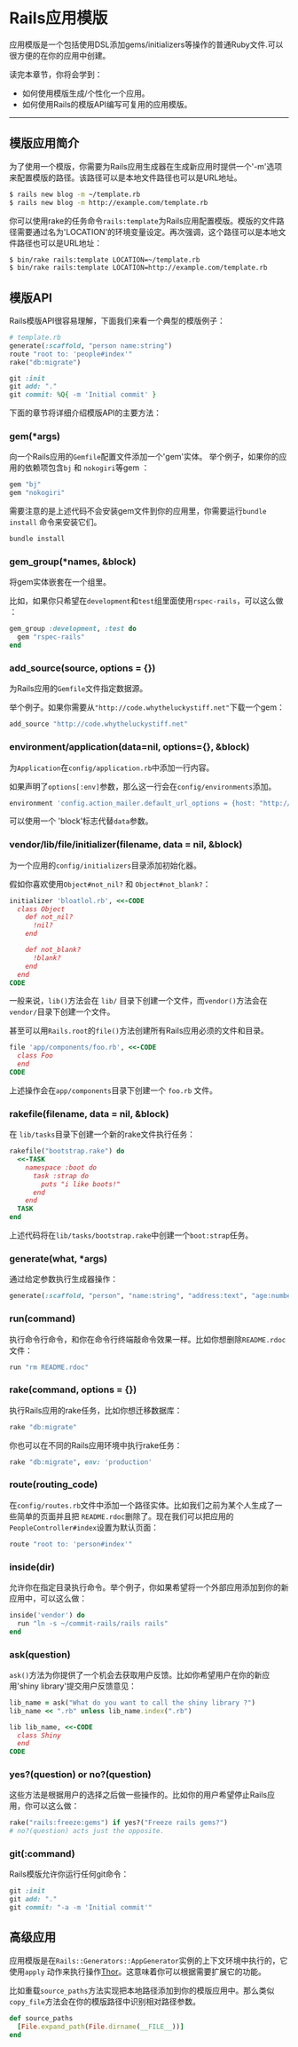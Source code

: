 Rails应用模版
===========================

应用模版是一个包括使用DSL添加gems/initializers等操作的普通Ruby文件.可以很方便的在你的应用中创建。

读完本章节，你将会学到：

* 如何使用模版生成/个性化一个应用。
* 如何使用Rails的模版API编写可复用的应用模版。


--------------------------------------------------------------------------------

模版应用简介
-----

为了使用一个模版，你需要为Rails应用生成器在生成新应用时提供一个'-m'选项来配置模版的路径。该路径可以是本地文件路径也可以是URL地址。

```bash
$ rails new blog -m ~/template.rb
$ rails new blog -m http://example.com/template.rb
```

你可以使用rake的任务命令`rails:template`为Rails应用配置模版。模版的文件路径需要通过名为'LOCATION'的环境变量设定。再次强调，这个路径可以是本地文件路径也可以是URL地址：

```bash
$ bin/rake rails:template LOCATION=~/template.rb
$ bin/rake rails:template LOCATION=http://example.com/template.rb
```

模版API
------------

Rails模版API很容易理解，下面我们来看一个典型的模版例子：

```ruby
# template.rb
generate(:scaffold, "person name:string")
route "root to: 'people#index'"
rake("db:migrate")

git :init
git add: "."
git commit: %Q{ -m 'Initial commit' }
```

下面的章节将详细介绍模版API的主要方法：

### gem(*args)

向一个Rails应用的`Gemfile`配置文件添加一个'gem'实体。
举个例子，如果你的应用的依赖项包含`bj` 和 `nokogiri`等gem ： 

```ruby
gem "bj"
gem "nokogiri"
```

需要注意的是上述代码不会安装gem文件到你的应用里，你需要运行`bundle install` 命令来安装它们。

```bash
bundle install
```

### gem_group(*names, &block)

将gem实体嵌套在一个组里。

比如，如果你只希望在`development`和`test`组里面使用`rspec-rails`，可以这么做 ： 


```ruby
gem_group :development, :test do
  gem "rspec-rails"
end
```

### add_source(source, options = {})

为Rails应用的`Gemfile`文件指定数据源。

举个例子。如果你需要从`"http://code.whytheluckystiff.net"`下载一个gem： 

```ruby
add_source "http://code.whytheluckystiff.net"
```

### environment/application(data=nil, options={}, &block)

为`Application`在`config/application.rb`中添加一行内容。

如果声明了`options[:env]`参数，那么这一行会在`config/environments`添加。

```ruby
environment 'config.action_mailer.default_url_options = {host: "http://yourwebsite.example.com"}', env: 'production'
```

可以使用一个 'block'标志代替`data`参数。

### vendor/lib/file/initializer(filename, data = nil, &block)

为一个应用的`config/initializers`目录添加初始化器。

假如你喜欢使用`Object#not_nil?` 和 `Object#not_blank?`：

```ruby
initializer 'bloatlol.rb', <<-CODE
  class Object
    def not_nil?
      !nil?
    end

    def not_blank?
      !blank?
    end
  end
CODE
```

一般来说，`lib()`方法会在 `lib/` 目录下创建一个文件，而`vendor()`方法会在`vendor/`目录下创建一个文件。

甚至可以用`Rails.root`的`file()`方法创建所有Rails应用必须的文件和目录。

```ruby
file 'app/components/foo.rb', <<-CODE
  class Foo
  end
CODE
```

上述操作会在`app/components`目录下创建一个 `foo.rb` 文件。

### rakefile(filename, data = nil, &block)

在 `lib/tasks`目录下创建一个新的rake文件执行任务： 

```ruby
rakefile("bootstrap.rake") do
  <<-TASK
    namespace :boot do
      task :strap do
        puts "i like boots!"
      end
    end
  TASK
end
```

上述代码将在`lib/tasks/bootstrap.rake`中创建一个`boot:strap`任务。 

### generate(what, *args)

通过给定参数执行生成器操作：

```ruby
generate(:scaffold, "person", "name:string", "address:text", "age:number")
```

### run(command)

执行命令行命令，和你在命令行终端敲命令效果一样。比如你想删除`README.rdoc`文件：

```ruby
run "rm README.rdoc"
```

### rake(command, options = {})

执行Rails应用的rake任务，比如你想迁移数据库：

```ruby
rake "db:migrate"
```

你也可以在不同的Rails应用环境中执行rake任务：

```ruby
rake "db:migrate", env: 'production'
```

### route(routing_code)

在`config/routes.rb`文件中添加一个路径实体。比如我们之前为某个人生成了一些简单的页面并且把 `README.rdoc`删除了。现在我们可以把应用的`PeopleController#index`设置为默认页面：

```ruby
route "root to: 'person#index'"
```

### inside(dir)

允许你在指定目录执行命令。举个例子，你如果希望将一个外部应用添加到你的新应用中，可以这么做：

```ruby
inside('vendor') do
  run "ln -s ~/commit-rails/rails rails"
end
```

### ask(question)

`ask()`方法为你提供了一个机会去获取用户反馈。比如你希望用户在你的新应用'shiny library'提交用户反馈意见： 

```ruby
lib_name = ask("What do you want to call the shiny library ?")
lib_name << ".rb" unless lib_name.index(".rb")

lib lib_name, <<-CODE
  class Shiny
  end
CODE
```

### yes?(question) or no?(question)

这些方法是根据用户的选择之后做一些操作的。比如你的用户希望停止Rails应用，你可以这么做：

```ruby
rake("rails:freeze:gems") if yes?("Freeze rails gems?")
# no?(question) acts just the opposite.
```

### git(:command)

Rails模版允许你运行任何git命令：

```ruby
git :init
git add: "."
git commit: "-a -m 'Initial commit'"
```

高级应用
--------------

应用模版是在`Rails::Generators::AppGenerator`实例的上下文环境中执行的，它使用`apply` 动作来执行操作[Thor](https://github.com/erikhuda/thor/blob/master/lib/thor/actions.rb#L207)。这意味着你可以根据需要扩展它的功能。

比如重载`source_paths`方法实现把本地路径添加到你的模版应用中。那么类似`copy_file`方法会在你的模版路径中识别相对路径参数。

```ruby
def source_paths
  [File.expand_path(File.dirname(__FILE__))]
end
```
